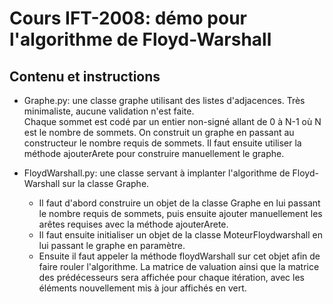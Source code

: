 # Cours IFT-2008: démo pour l'algorithme de Floyd-Warshall
## Contenu et instructions
- Graphe.py: une classe graphe utilisant des listes d'adjacences.  Très minimaliste, aucune validation n'est faite.  
Chaque sommet est codé par un entier non-signé allant de 0 à N-1 où N est le nombre de sommets.  On construit un graphe 
en passant au constructeur le nombre requis de sommets.  Il faut ensuite utiliser la méthode ajouterArete pour construire
manuellement le graphe.

- FloydWarshall.py: une classe servant à implanter l'algorithme de Floyd-Warshall sur la classe Graphe. 
  - Il faut d'abord construire un objet de la classe Graphe en lui passant le nombre requis de sommets, puis ensuite
  ajouter manuellement les arêtes requises avec la méthode ajouterArete.
  - Il faut ensuite initialiser un objet de la classe MoteurFloydwarshall en lui passant le graphe en paramètre. 
  - Ensuite il faut appeler la méthode floydWarshall sur cet objet afin de faire rouler l'algorithme. La matrice de valuation
  ainsi que la matrice des prédécesseurs sera affichée pour chaque itération, avec les éléments nouvellement mis à jour
  affichés en vert.
